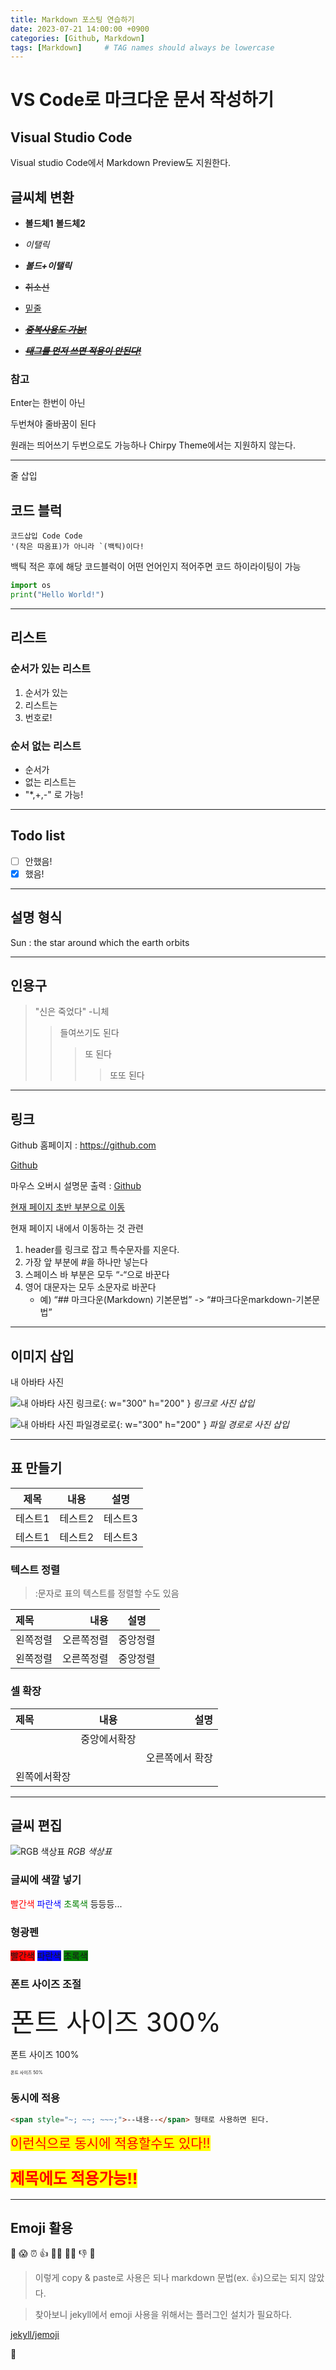 ```yaml
---
title: Markdown 포스팅 연습하기
date: 2023-07-21 14:00:00 +0900
categories: [Github, Markdown]
tags: [Markdown]     # TAG names should always be lowercase
---
```


# VS Code로 마크다운 문서 작성하기
## Visual Studio Code

Visual studio Code에서 Markdown Preview도 지원한다.

## 글씨체 변환

- **볼드체1** __볼드체2__

- _이탤릭_

- ***볼드+이탤릭***

- ~~취소선~~

- <u>밑줄</u>

- ***~~<u>중복사용도 가능!</u>~~***

- <u>***~~태그를 먼저 쓰면 적용이 안된다!~~***</u>


### 참고
Enter는 
한번이 아닌

두번쳐야 줄바꿈이 된다

원래는 띄어쓰기 두번으로도 가능하나 Chirpy Theme에서는 지원하지 않는다.

---
줄 삽입

## 코드 블럭
```
코드삽입 Code Code 
'(작은 따옴표)가 아니라 `(백틱)이다!
```
백틱 적은 후에 해당 코드블럭이 어떤 언어인지 적어주면 코드 하이라이팅이 가능

```python
import os
print("Hello World!")
```

---
## 리스트

### 순서가 있는 리스트
1. 순서가 있는
2. 리스트는
3. 번호로!

### 순서 없는 리스트
- 순서가
- 없는 리스트는
- "*,+,-" 로 가능!

---
## Todo list

- [ ] 안했음!
- [x] 했음!

---
## 설명 형식

Sun
  : the star around which the earth orbits

---
## 인용구

> "신은 죽었다" -니체
>> 들여쓰기도 된다
>>> 또 된다
>>>> 또또 된다

---
## 링크

Github 홈페이지 : <https://github.com>

[Github](https://github.com)

마우스 오버시 설명문 출력 : [Github](https://github.com "마우스 오버시에 출력되는 설명문!")

[현재 페이지 초반 부분으로 이동](#visual-studio-code)

현재 페이지 내에서 이동하는 것 관련
1. header를 링크로 잡고 특수문자를 지운다.
2. 가장 앞 부분에 #을 하나만 넣는다
3. 스페이스 바 부분은 모두 “-“으로 바꾼다
4. 영어 대문자는 모두 소문자로 바꾼다 
    - 예) “## 마크다운(Markdown) 기본문법” -> “#마크다운markdown-기본문법”

---
## 이미지 삽입

내 아바타 사진

![내 아바타 사진 링크로](https://raw.githubusercontent.com/ibin-study/ibin-study.github.io/main/assets/img/profile.jpg){: w="300" h="200" }
_링크로 사진 삽입_

![내 아바타 사진 파일경로로](/assets/img/profile.jpg){: w="300" h="200" }
_파일 경로로 사진 삽입_

---
## 표 만들기

|제목|내용|설명|
|------|---|---|
|테스트1|테스트2|테스트3|
|테스트1|테스트2|테스트3|

### 텍스트 정렬
> :문자로 표의 텍스트를 정렬할 수도 있음

|제목|내용|설명|
|:------|---:|:---:|
|왼쪽정렬|오른쪽정렬|중앙정렬|
|왼쪽정렬|오른쪽정렬|중앙정렬|

### 셀 확장

|제목|내용|설명|
|:---|:---:|---:|
||중앙에서확장||
|||오른쪽에서 확장|
|왼쪽에서확장||

---
## 글씨 편집

![RGB 색상표](/assets/img/RGB_colortable.png)
_RGB 색상표_

### 글씨에 색깔 넣기

<span style="color:red">빨간색</span>
<span style="color:blue">파란색</span>
<span style="color:green">초록색</span> 등등등...

### 형광펜

<span style="background-color:red">빨간색</span> 
<span style="background-color:blue">파란색</span>
<span style="background-color:green">초록색</span>

### 폰트 사이즈 조절

<span style="font-size:300%">폰트 사이즈 300%</span> 

<span style="font-size:100%">폰트 사이즈 100%</span> 

<span style="font-size:50%">폰트 사이즈 50%</span> 

### 동시에 적용

```markdown
<span style="~; ~~; ~~~;">--내용--</span> 형태로 사용하면 된다.
```

<span style="color:red; background-color:yellow; font-size:150%">
이런식으로 동시에 적용할수도 있다!!
</span>

### <span style="color:red; background-color:yellow; font-size:150%">제목에도 적용가능!!</span>

---
## Emoji 활용
🙂 😱 ⏰ 👍 👍🏻 👍🏼 👎 🖕

> 이렇게 copy & paste로 사용은 되나 markdown 문법(ex. :+1:)으로는 되지 않았다.

> 찾아보니 jekyll에서 emoji 사용을 위해서는 플러그인 설치가 필요하다.

[jekyll/jemoji](https://github.com/jekyll/jemoji)

:fu: